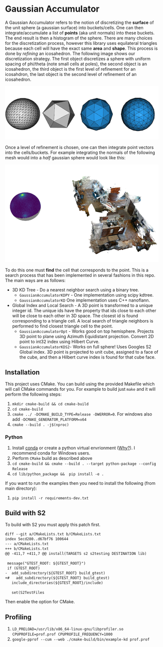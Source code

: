 # Gaussian Accumulator

A Gaussian Accumulator refers to the notion of discretizing the **surface** of the unit sphere (a gaussian surface) into buckets/cells. One can then integrate/accumulate a list of **points** (aka unit normals) into these buckets.
The end result is then a histogram of the sphere. There are many choices for the discretization process, however this library uses equilateral triangles because each cell will have the exact same **area** and **shape**. This process is done by *refining* an icosahedron. The following image shows our discretization strategy. The first object discretizes a sphere with uniform spacing of phi/theta (note small cells at poles), the second object is an icosahedron, the third object is the first level of refinement for an icosahdron, the last object is the second level of refinement of an icosahedron.

![Icosahedron](/assets/imgs/refined_icosahedron.png)

Once a level of refinement is chosen, one can then integrate point vectors into the cells/buckets. For example integrating the normals of the following mesh would into a *half* gaussian sphere would look like this:

![GaussianAccumulator](/assets/imgs/gaussian_accumulator_example.png)

To do this one must **find** the cell that corresponds to the point. This is a search process that has been implemented in several fashions in this repo. The main ways are as follows:

* 3D KD Tree - Do a nearest neighbor search using a binary tree.
    - `GaussianAccumulatorKDPY` - One implementation using scipy kdtree.
    - `GaussianAccumulatorKD` One implementation uses C++ nanoflann.
* Global Index and Local Search - A 3D point is transformed to a unique integer id. The unique ids have the property that ids close to each other will be close to each other in 3D space. The closest id is found corresponding to a triangle cell. A local search of triangle neighbors is performed to find closest triangle cell to the point.
    - `GaussianAccumulatorOpt` - Works good on top hemisphere. Projects 3D point to plane using Azimuth Equidistant projection. Convert 2D point to int32 index using Hilbert Curve.
    - `GaussianAccumulatorKDS2`- Works on full sphere! Uses Googles S2 Global index. 3D point is projected to unit cube, assigned to a face of the cube, and then a Hilbert curve index is found for that cube face.

## Installation

This project uses CMake. You can build using the provided Makefile which will call CMake commands for you. For example to build just `make` and it will perform the following steps:

1. `mkdir cmake-build && cd cmake-build` 
2. `cd cmake-build` 
3. `cmake ../ -DCMAKE_BUILD_TYPE=Release -DWERROR=0`. For windows also add `-DCMAKE_GENERATOR_PLATFORM=x64`
4. `cmake --build . -j$(nproc)` 

### Python

1. Install [conda](https://conda.io/projects/conda/en/latest/) or create a python virtual envrionment ([Why?](https://medium.freecodecamp.org/why-you-need-python-environments-and-how-to-manage-them-with-conda-85f155f4353c)). I recommend conda for Windows users.
2. Perform `CMake` build as described above
3. `cd cmake-build && cmake --build . --target python-package --config Release` 
4. `cd lib/python_package &&  pip install -e .` 

If you want to run the examples then you need to install the following (from main directory):

1. `pip install -r requirements-dev.txt` 


## Build with S2

To build with S2 you must apply this patch first.

```
diff --git a/CMakeLists.txt b/CMakeLists.txt
index 5ecd280..d67bf76 100644
--- a/CMakeLists.txt
+++ b/CMakeLists.txt
@@ -411,7 +411,7 @@ install(TARGETS s2 s2testing DESTINATION lib)

 message("GTEST_ROOT: ${GTEST_ROOT}")
 if (GTEST_ROOT)
-  add_subdirectory(${GTEST_ROOT} build_gtest)
+#   add_subdirectory(${GTEST_ROOT} build_gtest)
   include_directories(${GTEST_ROOT}/include)

   set(S2TestFiles
```

Then enable the option for CMake.


## Profiling

1. `LD_PRELOAD=/usr/lib/x86_64-linux-gnu/libprofiler.so CPUPROFILE=prof.prof CPUPROFILE_FREQUENCY=1000`
2. `google-pprof --cum --web ./cmake-build/bin/example-kd prof.prof`
